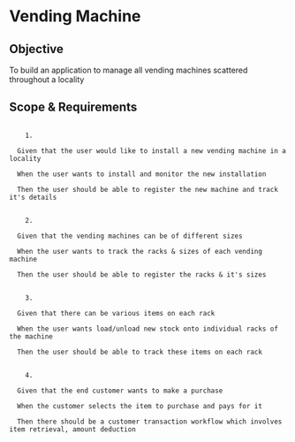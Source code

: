 # Vending Machine

## Objective
To build an application to manage all vending machines scattered throughout a locality

## Scope & Requirements
<code>
    1. <br> 
&nbsp Given that the user would like to install a new vending machine in a locality <br> 
&nbsp When the user wants to install and monitor the new installation <br>
&nbsp Then the user should be able to register the new machine and track it's details <br>
</code>

<code>
    2. <br> 
&nbsp Given that the vending machines can be of different sizes <br> 
&nbsp When the user wants to track the racks & sizes of each vending machine <br>
&nbsp Then the user should be able to register the racks & it's sizes <br>
</code>

<code>
    3. <br> 
&nbsp Given that there can be various items on each rack <br> 
&nbsp When the user wants load/unload new stock onto individual racks of the machine <br>
&nbsp Then the user should be able to track these items on each rack <br>
</code>

<code>
    4. <br> 
&nbsp Given that the end customer wants to make a purchase <br> 
&nbsp When the customer selects the item to purchase and pays for it <br>
&nbsp Then there should be a customer transaction workflow which involves item retrieval, amount deduction <br>
</code>